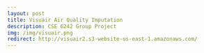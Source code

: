 ```yaml
---
layout: post
title: Visuair Air Quality Imputation
description: CSE 6242 Group Project
img: /img/visuair.png
redirect: http://visuair2.s3-website-us-east-1.amazonaws.com/
---
```

